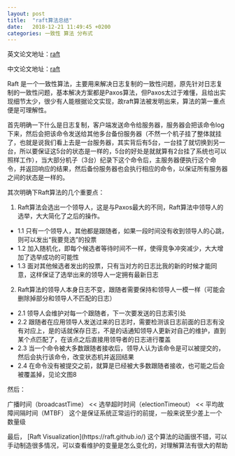 ```yaml
---
layout: post
title:  "raft算法总结"
date:   2018-12-21 11:49:45 +0200
categories: 一致性 算法 分布式
---
```

英文论文地址：[raft](https://pdos.csail.mit.edu/6.824/papers/raft-extended.pdf)

中文论文地址：[raft](https://github.com/maemual/raft-zh_cn/blob/master/raft-zh_cn.md)

Raft 是一个一致性算法，主要用来解决日志复制的一致性问题，原先针对日志复制的一致性问题，基本解决方案都是Paxos算法，但Paxos太过于难懂，且给出实现细节太少，很少有人能根据论文实现，故raft算法被发明出来，算法的第一重点便是可理解性。

首先明确一下什么是日志复制，客户端发送命令给服务器，服务器会把该命令log下来，然后会把该命令发送给其他多台备份服务器（不然一个机子挂了整体就挂了，也就是说我们看上去是一台服务器，其实背后有5台，一台挂了就切换到另一台，所以要保证这5台的状态是一样的，5台的好处是就就算有2台挂了系统也可以照样工作），当大部分机子（3台）纪录下这个命令后，主服务器便执行这个命令，并返回响应的结果，然后备份服务器也会执行相应的命令，以保证所有服务器之间的状态是一样的。

其次明确下Raft算法的几个重要点：
1. Raft算法会选出一个领导人，这是与Paxos最大的不同，Raft算法中领导人的选举，大大简化了之后的操作。
+ 1.1 只有一个领导人，其他都是跟随者，如果一段时间没有收到领导人的心跳，则可以发出“我要竞选”的投票
+ 1.2 加入随机化，即每个候选者等待时间不一样，使得竞争冲突减少，大大增加了选举成功的可能性
+ 1.3 面对其他候选者发出的投票，只有当对方的日志比我的新的时候才能同意，这样保证了选举出来的领导人一定拥有最新日志

2. Raft算法的领导人本身日志不变，跟随者需要保持和领导人一模一样（可能会删除掉部分和领导人不匹配的日志）
+ 2.1 领导人会维护对每一个跟随者，下一次要发送的日志索引处
+ 2.2 跟随者在应用领导人发送过来的日志时，需要检测该日志前面的日志有没有对应上，是的话就保存日志，不是的话通知领导人更新对自己的维护，直到某个点匹配了，在该点之后直接用领导者的日志进行覆盖
+ 2.3 当一个命令被大多数跟随者接收后，领导人认为该命令是可以被提交的，然后会执行该命令，改变状态机并返回结果
+ 2.4 在命令没有被提交之前，就算是已经被大多数跟随者接收，也可能之后会被覆盖掉，见论文图8

然后：
<p>
广播时间（broadcastTime） << 选举超时时间（electionTimeout） << 平均故障间隔时间（MTBF）
这个是保证系统正常运行的前提，一般来说至少差上一个数量级
</p>
最后， [Raft Visualization](https://raft.github.io/) 这个算法的动画很不错，可以手动制造很多情况，可以查看维护的变量是怎么变化的，对理解算法有很大的帮助
